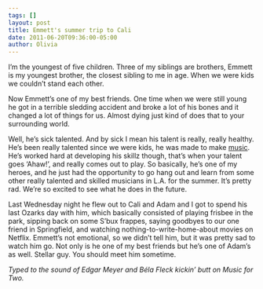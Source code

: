 ```yaml
---
tags: []
layout: post
title: Emmett's summer trip to Cali
date: 2011-06-20T09:36:00-05:00
author: Olivia
---
```


I’m the youngest of five children. Three of my siblings are brothers, Emmett is my youngest brother, the closest sibling to me in age. When we were kids we couldn’t stand each other. 

Now Emmett’s one of my best friends. One time when we were still young he got in a terrible sledding accident and broke a lot of his bones and it changed a lot of things for us. Almost dying just kind of does that to your surrounding world. 

Well, he’s sick talented. And by sick I mean his talent is really, really healthy. He’s been really talented since we were kids, he was made to make [music](http://www.myspace.com/emmettfranzmusic). He’s worked hard at developing his skillz though, that’s when your talent goes ‘Ahaw!’, and really comes out to play. So basically, he’s one of my heroes, and he just had the opportunity to go hang out and learn from some other really talented and skilled musicians in L.A. for the summer. It’s pretty rad. We’re so excited to see what he does in the future. 

Last Wednesday night he flew out to Cali and Adam and I got to spend his last Ozarks day with him, which basically consisted of playing frisbee in the park, sipping back on some S’bux frappes, saying goodbyes to our one friend in Springfield, and watching nothing-to-write-home-about movies on Netflix. Emmett’s not emotional, so we didn’t tell him, but it was pretty sad to watch him go. Not only is he one of my best friends but he’s one of Adam’s as well. Stellar guy. You should meet him sometime. 

*Typed to the sound of Edgar Meyer and Béla Fleck kickin’ butt on Music for Two.*
